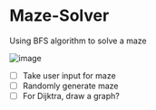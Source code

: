 # Maze-Solver
Using BFS algorithm to solve a maze

![image](https://user-images.githubusercontent.com/65414576/154735554-4377bde0-e61e-4d85-a7b7-2cc79e724998.png)

- [ ] Take user input for maze
- [ ] Randomly generate maze
- [ ] For Dijktra, draw a graph?
